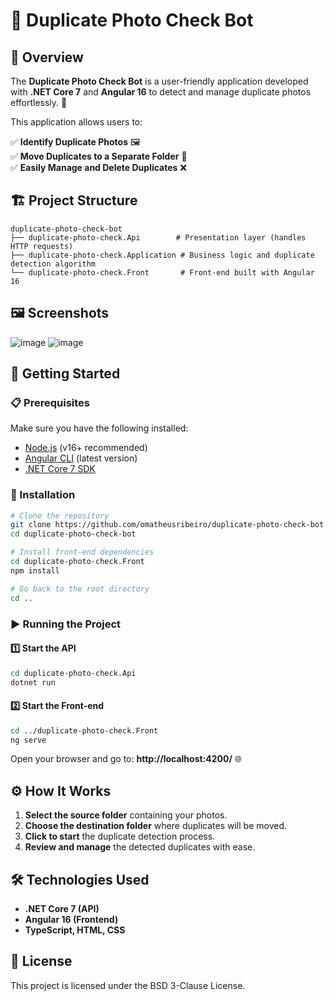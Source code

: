 # 📸 Duplicate Photo Check Bot

## 📌 Overview
The **Duplicate Photo Check Bot** is a user-friendly application developed with **.NET Core 7** and **Angular 16** to detect and manage duplicate photos effortlessly. 🚀

This application allows users to:

✅ **Identify Duplicate Photos** 🖼️  
✅ **Move Duplicates to a Separate Folder** 📂  
✅ **Easily Manage and Delete Duplicates** ❌

## 🏗️ Project Structure
```
duplicate-photo-check-bot
├── duplicate-photo-check.Api        # Presentation layer (handles HTTP requests)
├── duplicate-photo-check.Application # Business logic and duplicate detection algorithm
└── duplicate-photo-check.Front       # Front-end built with Angular 16
```

## 🖼️ Screenshots
![image](https://github.com/user-attachments/assets/3f2c50b7-2981-4250-992f-28e8f1cfe416)
![image](https://github.com/user-attachments/assets/9cb662c1-9655-48a1-830e-d16beaa39646)


## 🚀 Getting Started

### 📋 Prerequisites
Make sure you have the following installed:
- [Node.js](https://nodejs.org/) (v16+ recommended)
- [Angular CLI](https://angular.io/cli) (latest version)
- [.NET Core 7 SDK](https://dotnet.microsoft.com/download/dotnet/7.0)

### 🔧 Installation
```bash
# Clone the repository
git clone https://github.com/omatheusribeiro/duplicate-photo-check-bot.git
cd duplicate-photo-check-bot

# Install front-end dependencies
cd duplicate-photo-check.Front
npm install

# Go back to the root directory
cd ..
```

### ▶️ Running the Project

#### 1️⃣ Start the API
```bash
cd duplicate-photo-check.Api
dotnet run
```

#### 2️⃣ Start the Front-end
```bash
cd ../duplicate-photo-check.Front
ng serve
```

Open your browser and go to: **http://localhost:4200/** 🌐

## ⚙️ How It Works
1. **Select the source folder** containing your photos.
2. **Choose the destination folder** where duplicates will be moved.
3. **Click to start** the duplicate detection process.
4. **Review and manage** the detected duplicates with ease.

## 🛠️ Technologies Used
- **.NET Core 7 (API)**
- **Angular 16 (Frontend)**
- **TypeScript, HTML, CSS**

## 📜 License
This project is licensed under the BSD 3-Clause License.

